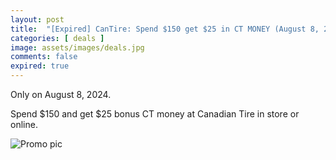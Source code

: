 ```yaml
---
layout: post
title:  "[Expired] CanTire: Spend $150 get $25 in CT MONEY (August 8, 2024)"
categories: [ deals ]
image: assets/images/deals.jpg
comments: false
expired: true
---
```


Only on August 8, 2024.

Spend $150 and get $25 bonus CT money at Canadian Tire in store or online.

![Promo pic](https://d.dam-img.rfdcontent.com/cms/010/617/237/10617237_original.jpg)
